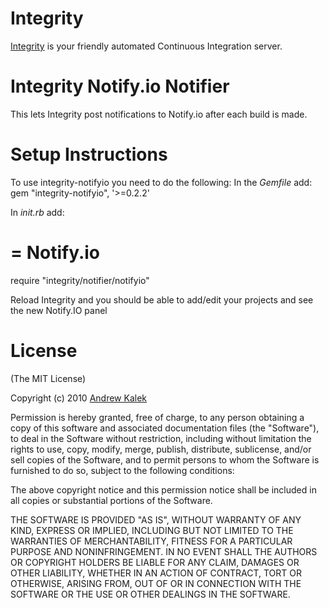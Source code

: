 Integrity
=========

[Integrity][] is your friendly automated Continuous Integration server.

Integrity Notify.io Notifier
============================

This lets Integrity post notifications to Notify.io after each build is made.

Setup Instructions
==================

To use integrity-notifyio you need to do the following:
In the *Gemfile* add:
  gem "integrity-notifyio", '>=0.2.2'
  
In *init.rb* add:
  # = Notify.io
  require "integrity/notifier/notifyio"
  
Reload Integrity and you should be able to add/edit your projects and see the new Notify.IO panel

License
=======

(The MIT License)

Copyright (c) 2010 [Andrew Kalek][andrewkalek]

Permission is hereby granted, free of charge, to any person obtaining
a copy of this software and associated documentation files (the
"Software"), to deal in the Software without restriction, including
without limitation the rights to use, copy, modify, merge, publish,
distribute, sublicense, and/or sell copies of the Software, and to
permit persons to whom the Software is furnished to do so, subject to
the following conditions:

The above copyright notice and this permission notice shall be
included in all copies or substantial portions of the Software.

THE SOFTWARE IS PROVIDED "AS IS", WITHOUT WARRANTY OF ANY KIND,
EXPRESS OR IMPLIED, INCLUDING BUT NOT LIMITED TO THE WARRANTIES OF
MERCHANTABILITY, FITNESS FOR A PARTICULAR PURPOSE AND
NONINFRINGEMENT. IN NO EVENT SHALL THE AUTHORS OR COPYRIGHT HOLDERS BE
LIABLE FOR ANY CLAIM, DAMAGES OR OTHER LIABILITY, WHETHER IN AN ACTION
OF CONTRACT, TORT OR OTHERWISE, ARISING FROM, OUT OF OR IN CONNECTION
WITH THE SOFTWARE OR THE USE OR OTHER DEALINGS IN THE SOFTWARE.

[Integrity]: http://integrityapp.com
[andrewkalek]: http://github.com/anlek
